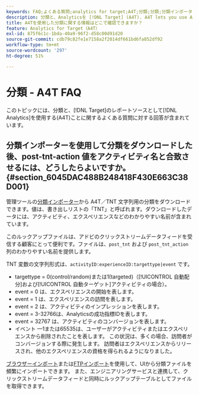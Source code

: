 ```yaml
---
keywords: FAQ;よくある質問;analytics for target;A4T;分類;分類;分類インポーター; post-tnt-action
description: 分類と、Analyticsを [!DNL Target] (A4T). A4T lets you use Analytics reporting for [!DNL Target] アクティビティに使用する方法に関する質問に対する回答を見つけます。
title: A4Tを使用した分類に関する情報はどこで確認できますか？
feature: Analytics for Target（A4T）
exl-id: 875f6c1c-1bda-40a9-96f2-d58c00d91d20
source-git-commit: cdb79c82fe1e7158a2f2014df661bd6fa852df92
workflow-type: tm+mt
source-wordcount: '297'
ht-degree: 51%

---
```


# 分類 - A4T FAQ

このトピックには、分類と、[!DNL Target]のレポートソースとして[!DNL Analytics]を使用する(A4T)ことに関するよくある質問に対する回答が含まれています。

## 分類インポーターを使用して分類をダウンロードした後、post-tnt-action 値をアクティビティ名と合致させるには、どうしたらよいですか。 {#section_6045DAC488B248418F430E663C38D001}

管理ツールの[分類インポーター](https://experienceleague.adobe.com/docs/analytics/components/classifications/classifications-importer/c-working-with-saint.html)から A4T／TNT 文字列用の分類をダウンロードできます。値は、書き出しリストの「TNT」と呼ばれます。ダウンロードしたデータには、アクティビティ、エクスペリエンスなどのわかりやすい名前が含まれています。

このルックアップファイルは、アドビのクリックストリームデータフィードを受信する顧客にとって便利です。ファイルは、`post_tnt` および `post_tnt_action` 列のわかりやすい名前を提供します。

TNT 変数の文字列形式は、`activityID:experienceID:targettype|event` です。

* targettype = 0(control/random)または1(targeted)（[!UICONTROL 自動配分]および[!UICONTROL 自動ターゲット]アクティビティの場合）。
* event = 0 は、エクスペリエンスの開始を表します。
* event = 1 は、エクスペリエンスの訪問を表します。
* event = 2 は、アクティビティのインプレッションを表します。
* event = 3-32766は、Analyticsの成功指標IDを表します。
* event = 32767 は、アクティビティのコンバージョンを表します。
* イベント —1または65535は、ユーザーがアクティビティまたはエクスペリエンスから削除されたことを表します。 この状況は、多くの場合、訪問者がコンバージョンする際に発生します。 訪問者はエクスペリエンスからリリースされ、他のエクスペリエンスの資格を得られるようになりました。

[ブラウザーインポート](https://experienceleague.adobe.com/docs/analytics/components/classifications/classifications-importer/browser-import.html?lang=en)または[FTPインポート](https://experienceleague.adobe.com/docs/analytics/components/classifications/classifications-importer/import-file.html?lang=en)を使用して、UIから分類ファイルを頻繁にインポートできます。 また、エンジニアリングサービスと連携して、クリックストリームデータフィードと同時にルックアップテーブルとしてファイルを取得できます。
